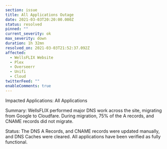 ```yaml
---
section: issue
title: All Applications Outage
date: 2021-03-03T20:20:00.000Z
status: resolved
pinned: ""
current_severity: ok
max_severity: down
duration: 1h 32mn
resolved_on: 2021-03-03T21:52:37.092Z
affected:
  - WellsFLIX Website
  - Plex
  - Overseerr
  - Unifi
  - Cloud
twitterFeed: ""
enableComments: true
---
```

Impacted Applications: All Applications

Summary: WellsFLIX performed major DNS work across the site, migrating from Google to Cloudfare. During migration, 75% of the A records, and CNAME records did not migrate. 

Status: The DNS A Records, and CNAME records were updated manually, and DNS Caches were cleared. All applications have been verified as fully functional.